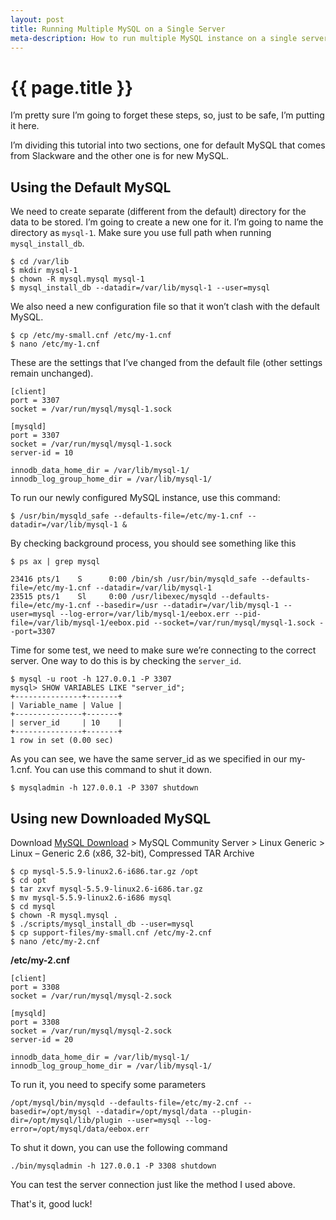 ```yaml
---
layout: post
title: Running Multiple MySQL on a Single Server
meta-description: How to run multiple MySQL instance on a single server
---
```


# {{ page.title }}

I’m pretty sure I’m going to forget these steps, so, just to be safe, I’m putting it here.

I’m dividing this tutorial into two sections, one for default MySQL that comes from Slackware and the other one is for new MySQL.

## Using the Default MySQL

We need to create separate (different from the default) directory for the data to be stored. I’m going to create a new one for it. I’m going to name the directory as `mysql-1`. Make sure you use full path when running `mysql_install_db`.

	$ cd /var/lib
	$ mkdir mysql-1
	$ chown -R mysql.mysql mysql-1
	$ mysql_install_db --datadir=/var/lib/mysql-1 --user=mysql

We also need a new configuration file so that it won’t clash with the default MySQL.

	$ cp /etc/my-small.cnf /etc/my-1.cnf
	$ nano /etc/my-1.cnf

These are the settings that I’ve changed from the default file (other settings remain unchanged).

	[client]
	port = 3307
	socket = /var/run/mysql/mysql-1.sock
	
	[mysqld]
	port = 3307
	socket = /var/run/mysql/mysql-1.sock
	server-id = 10
	
	innodb_data_home_dir = /var/lib/mysql-1/
	innodb_log_group_home_dir = /var/lib/mysql-1/

To run our newly configured MySQL instance, use this command:

	$ /usr/bin/mysqld_safe --defaults-file=/etc/my-1.cnf --datadir=/var/lib/mysql-1 &

By checking background process, you should see something like this

	$ ps ax | grep mysql
	
	23416 pts/1    S      0:00 /bin/sh /usr/bin/mysqld_safe --defaults-file=/etc/my-1.cnf --datadir=/var/lib/mysql-1
	23515 pts/1    Sl     0:00 /usr/libexec/mysqld --defaults-file=/etc/my-1.cnf --basedir=/usr --datadir=/var/lib/mysql-1 --user=mysql --log-error=/var/lib/mysql-1/eebox.err --pid-file=/var/lib/mysql-1/eebox.pid --socket=/var/run/mysql/mysql-1.sock --port=3307

Time for some test, we need to make sure we’re connecting to the correct server. One way to do this is by checking the `server_id`.

	$ mysql -u root -h 127.0.0.1 -P 3307
	mysql> SHOW VARIABLES LIKE "server_id";
	+---------------+-------+
	| Variable_name | Value |
	+---------------+-------+
	| server_id     | 10    |
	+---------------+-------+
	1 row in set (0.00 sec)

As you can see, we have the same server_id as we specified in our my-1.cnf. You can use this command to shut it down.

	$ mysqladmin -h 127.0.0.1 -P 3307 shutdown

## Using new Downloaded MySQL

Download [MySQL Download](http://dev.mysql.com/downloads/) > MySQL Community Server > Linux Generic > Linux – Generic 2.6 (x86, 32-bit), Compressed TAR Archive

	$ cp mysql-5.5.9-linux2.6-i686.tar.gz /opt
	$ cd opt
	$ tar zxvf mysql-5.5.9-linux2.6-i686.tar.gz
	$ mv mysql-5.5.9-linux2.6-i686 mysql
	$ cd mysql
	$ chown -R mysql.mysql .
	$ ./scripts/mysql_install_db --user=mysql
	$ cp support-files/my-small.cnf /etc/my-2.cnf
	$ nano /etc/my-2.cnf

**/etc/my-2.cnf**

	[client]
	port = 3308
	socket = /var/run/mysql/mysql-2.sock
	
	[mysqld]
	port = 3308
	socket = /var/run/mysql/mysql-2.sock
	server-id = 20
	
	innodb_data_home_dir = /var/lib/mysql-1/
	innodb_log_group_home_dir = /var/lib/mysql-1/

To run it, you need to specify some parameters

	/opt/mysql/bin/mysqld --defaults-file=/etc/my-2.cnf --basedir=/opt/mysql --datadir=/opt/mysql/data --plugin-dir=/opt/mysql/lib/plugin --user=mysql --log-error=/opt/mysql/data/eebox.err

To shut it down, you can use the following command

	./bin/mysqladmin -h 127.0.0.1 -P 3308 shutdown

You can test the server connection just like the method I used above.

That's it, good luck!
